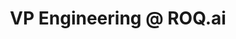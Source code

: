 ---
draft: false
name: "Praveen Koka"
title: "VP Engineering @ ROQ.ai"
socialUrl: "https://www.linkedin.com/in/praveenkoka"
companyUrl: "https://www.roq.ai/"
quote: "Fantastic community with actionable insights."
avatar: {
    src: "https://media.licdn.com/dms/image/C4D03AQFHlLlKTZV4xw/profile-displayphoto-shrink_800_800/0/1658953057937?e=1700092800&v=beta&t=SYi_vKSE0nqncpeOIuLlC2ZbPGLpD_SqqVqEDV-pVpM",
    alt: "Praveen"
}
publishDate: "2022-11-09 15:39"
---